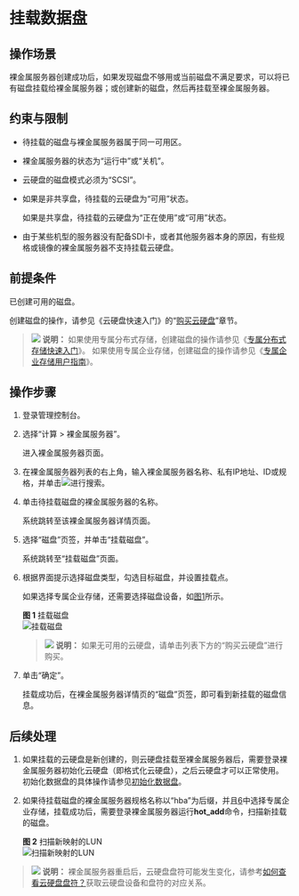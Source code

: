 # 挂载数据盘<a name="zh-cn_topic_0053537012"></a>

## 操作场景<a name="section10846155702217"></a>

裸金属服务器创建成功后，如果发现磁盘不够用或当前磁盘不满足要求，可以将已有磁盘挂载给裸金属服务器；或创建新的磁盘，然后再挂载至裸金属服务器。

## 约束与限制<a name="section953215718541"></a>

-   待挂载的磁盘与裸金属服务器属于同一可用区。
-   裸金属服务器的状态为“运行中”或“关机”。
-   云硬盘的磁盘模式必须为“SCSI”。
-   如果是非共享盘，待挂载的云硬盘为“可用”状态。

    如果是共享盘，待挂载的云硬盘为“正在使用”或“可用”状态。

-   由于某些机型的服务器没有配备SDI卡，或者其他服务器本身的原因，有些规格或镜像的裸金属服务器不支持挂载云硬盘。

## 前提条件<a name="section1097071251915"></a>

已创建可用的磁盘。

创建磁盘的操作，请参见《云硬盘快速入门》的“[购买云硬盘](https://support.huaweicloud.com/qs-evs/zh-cn_topic_0021738346.html)”章节。

>![](public_sys-resources/icon-note.gif) **说明：** 
>如果使用专属分布式存储，创建磁盘的操作请参见《[专属分布式存储快速入门](https://support.huaweicloud.com/qs-dss/zh-cn_topic_0081592003.html)》。
>如果使用专属企业存储，创建磁盘的操作请参见《[专属企业存储用户指南](https://support.huaweicloud.com/usermanual-dess/hw_creating_disks.html)》。

## 操作步骤<a name="section52421843111514"></a>

1.  登录管理控制台。
2.  选择“计算 \> 裸金属服务器”。

    进入裸金属服务器页面。

3.  在裸金属服务器列表的右上角，输入裸金属服务器名称、私有IP地址、ID或规格，并单击![](figures/s00275807-云计算开发部-公有云_IaaS-image-f53eb594-cb5f-43cb-ad0a-392a7182feee.png)进行搜索。
4.  单击待挂载磁盘的裸金属服务器的名称。

    系统跳转至该裸金属服务器详情页面。

5.  选择“磁盘”页签，并单击“挂载磁盘”。

    系统跳转至“挂载磁盘”页面。

6.  <a name="li265213223205"></a>根据界面提示选择磁盘类型，勾选目标磁盘，并设置挂载点。

    如果选择专属企业存储，还需要选择磁盘设备，如[图1](#fig6398717192511)所示。

    **图 1**  挂载磁盘<a name="fig6398717192511"></a>  
    ![](figures/挂载磁盘.png "挂载磁盘")

    >![](public_sys-resources/icon-note.gif) **说明：** 
    >如果无可用的云硬盘，请单击列表下方的“购买云硬盘”进行购买。

7.  单击“确定”。

    挂载成功后，在裸金属服务器详情页的“磁盘”页签，即可看到新挂载的磁盘信息。


## 后续处理<a name="section17992207183914"></a>

1.  如果挂载的云硬盘是新创建的，则云硬盘挂载至裸金属服务器后，需要登录裸金属服务器初始化云硬盘（即格式化云硬盘），之后云硬盘才可以正常使用。初始化数据盘的具体操作请参见[初始化数据盘](初始化数据盘场景及磁盘分区形式介绍.md)。
2.  如果待挂载磁盘的裸金属服务器规格名称以“hba”为后缀，并且[6](#li265213223205)中选择专属企业存储，挂载成功后，需要登录裸金属服务器运行**hot\_add**命令，扫描新挂载的磁盘。

    **图 2**  扫描新映射的LUN<a name="fig1591925073214"></a>  
    ![](figures/扫描新映射的LUN.png "扫描新映射的LUN")


>![](public_sys-resources/icon-note.gif) **说明：** 
>裸金属服务器重启后，云硬盘盘符可能发生变化，请参考[如何查看云硬盘盘符？](https://support.huaweicloud.com/bms_faq/bms_faq_0045.html)获取云硬盘设备和盘符的对应关系。

